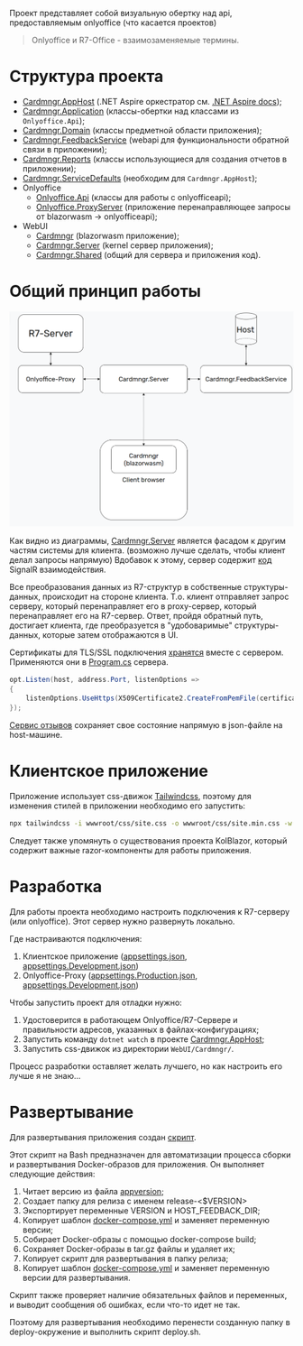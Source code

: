 Проект представляет собой визуальную обертку над api, предоставляемым onlyoffice (что касается проектов)

> Onlyoffice и R7-Office - взаимозаменяемые термины.

# Структура проекта

- [Cardmngr.AppHost](/Cardmngr.AppHost/Cardmngr.AppHost.csproj) (.NET Aspire оркестратор см. [.NET Aspire docs](https://learn.microsoft.com/en-us/dotnet/aspire/));
- [Cardmngr.Application](/Cardmngr.Application/Cardmngr.Application.csproj) (классы-обертки над классами из `Onlyoffice.Api`);
- [Cardmngr.Domain](/Cardmngr.Domain/Cardmngr.Domain.csproj) (классы предметной области приложения);
- [Cardmngr.FeedbackService](/Cardmngr.FeedbackService/Cardmngr.FeedbackService.csproj) (webapi для функциональности обратной связи в приложении);
- [Cardmngr.Reports](/Cardmngr.Reports/Cardmngr.Reports.csproj) (классы использующиеся для создания отчетов в приложении);
- [Cardmngr.ServiceDefaults](/Cardmngr.ServiceDefaults/Cardmngr.ServiceDefaults.csproj) (необходим для `Cardmngr.AppHost`);
- Onlyoffice
  - [Onlyoffice.Api](/Onlyoffice/Onlyoffice.Api/Onlyoffice.Api.csproj) (классы для работы с onlyofficeapi);
  - [Onlyoffice.ProxyServer](/Onlyoffice/Onlyoffice.ProxyServer/Onlyoffice.ProxyServer.csproj) (приложение перенаправляющее запросы от blazorwasm → onlyofficeapi);
- WebUI
  - [Cardmngr](/WebUI/Cardmngr/Cardmngr.csproj) (blazorwasm приложение);
  - [Cardmngr.Server](/WebUI/Cardmngr.Server/Cardmngr.Server.csproj) (kernel сервер приложения);
  - [Cardmngr.Shared](/WebUI/Cardmngr.Shared/Cardmngr.Shared.csproj) (общий для сервера и приложения код).

# Общий принцип работы

![interaction scheme](/doc-images/interaction-scheme.png)

Как видно из диаграммы, [Cardmngr.Server](/WebUI/Cardmngr.Server/Cardmngr.Server.csproj) является фасадом к другим частям системы для клиента. (возможно лучше сделать, чтобы клиент делал запросы напрямую) Вдобавок к этому, сервер содержит [код](/WebUI/Cardmngr.Server/Hubs/) SignalR взаимодействия.

Все преобразования данных из R7-структур в собственные структуры-данных, происходит на стороне клиента. Т.о. клиент отправляет запрос серверу, который перенаправляет его в proxy-сервер, который перенаправляет его на R7-сервер. Ответ, пройдя обратный путь, достигает клиента, где преобразуется в "удобоваримые" структуры-данных, которые затем отображаются в UI.

Сертификаты для TLS/SSL подключения [хранятся](/WebUI/Cardmngr.Server/config/) вместе с сервером. Применяются они в [Program.cs](/WebUI/Cardmngr.Server/Program.cs) сервера.

```cs
opt.Listen(host, address.Port, listenOptions =>
{
    listenOptions.UseHttps(X509Certificate2.CreateFromPemFile(certificatePath, keyCertificate));
});
```

[Сервис отзывов](Cardmngr.FeedbackService/Cardmngr.FeedbackService.csproj) сохраняет свое состояние напрямую в json-файле на host-машине.

# Клиентское приложение

Приложение использует css-движок [Tailwindcss](https://tailwindcss.com/docs/), поэтому для изменения стилей в приложении необходимо его запустить:

```bash
npx tailwindcss -i wwwroot/css/site.css -o wwwroot/css/site.min.css -w
```

Следует также упомянуть о существования проекта KolBlazor, который содержит важные razor-компоненты для работы приложения.

# Разработка

Для работы проекта необходимо настроить подключения к R7-серверу (или onlyoffice). Этот сервер нужно развернуть локально.

Где настраиваются подключения: 

1. Клиентское приложение ([appsettings.json](/WebUI/Cardmngr/wwwroot/appsettings.json), [appsettings.Development.json](/WebUI/Cardmngr/wwwroot/appsettings.json))
2. Onlyoffice-Proxy ([appsettings.Production.json](/Onlyoffice/Onlyoffice.ProxyServer/appsettings.Production.json), [appsettings.Development.json](/Onlyoffice/Onlyoffice.ProxyServer/appsettings.Development.json))

Чтобы запустить проект для отладки нужно:

1. Удостоверится в работающем Onlyoffice/R7-Сервере и правильности адресов, указанных в файлах-конфигурациях;
2. Запустить команду `dotnet watch` в проекте [Cardmngr.AppHost](/Cardmngr.AppHost/Cardmngr.AppHost.csproj);
3. Запустить css-движок из директории `WebUI/Cardmngr/`.

Процесс разработки оставляет желать лучшего, но как настроить его лучше я не знаю...

# Развертывание

Для развертывания приложения создан [скрипт](/release.sh).

Этот скрипт на Bash предназначен для автоматизации процесса сборки и развертывания Docker-образов для приложения. Он выполняет следующие действия:

1. Читает версию из файла [appversion](WebUI/Cardmngr.Server/appversion);
2. Создает папку для релиза с именем release-<$VERSION>
3. Экспортирует переменные VERSION и HOST_FEEDBACK_DIR;
4. Копирует шаблон [docker-compose.yml](/docker-compose.yml.build.template) и заменяет переменную версии;
5. Собирает Docker-образы с помощью docker-compose build;
6. Сохраняет Docker-образы в tar.gz файлы и удаляет их;
7. Копирует скрипт для развертывания в папку релиза;
8. Копирует шаблон [docker-compose.yml](/docker-compose.yml.deploy.template) и заменяет переменную версии для развертывания.

Скрипт также проверяет наличие обязательных файлов и переменных, и выводит сообщения об ошибках, если что-то идет не так.

Поэтому для развертывания необходимо перенести созданную папку в deploy-окружение и выполнить скрипт deploy.sh.
